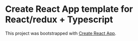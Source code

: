 # Create React App template for React/redux + Typescript

This project was bootstrapped with [Create React App](https://github.com/facebook/create-react-app).

